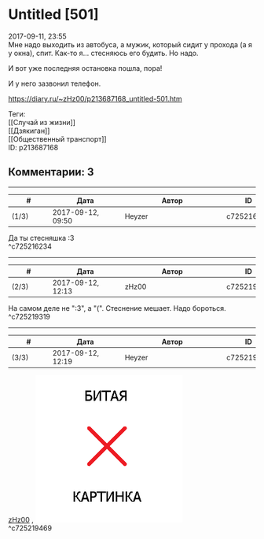 Untitled [501]
==============

  
2017-09-11, 23:55  
 Мне надо выходить из автобуса, а мужик, который сидит у прохода (а я у окна), спит. Как-то я... стесняюсь его будить. Но надо.   
   
 И вот уже последняя остановка пошла, пора!   
   
 И у него зазвонил телефон.   
  
<https://diary.ru/~zHz00/p213687168_untitled-501.htm>  
  
Теги:  
[[Случай из жизни]]  
[[Дзякиган]]  
[[Общественный транспорт]]  
ID: p213687168  


Комментарии: 3
--------------

  


---



|         #         |              Дата              |                     Автор                     |           ID           |
| --- | --- | --- | --- |
| (1/3) | 2017-09-12, 09:50 | Heyzer | c725216234 |

  
 Да ты стесняшка :3   
 ^c725216234

---



|         #         |              Дата              |                     Автор                     |           ID           |
| --- | --- | --- | --- |
| (2/3) | 2017-09-12, 12:13 | zHz00 | c725219319 |

  
 На самом деле не ":3", а "(". Стеснение мешает. Надо бороться.   
 ^c725219319

---



|         #         |              Дата              |                     Автор                     |           ID           |
| --- | --- | --- | --- |
| (3/3) | 2017-09-12, 12:19 | Heyzer | c725219469 |

  
  [zHz00](https://zHz00.diary.ru "Untitled")  , ![](pics/1wfzr5Kp.jpg)   
 ^c725219469